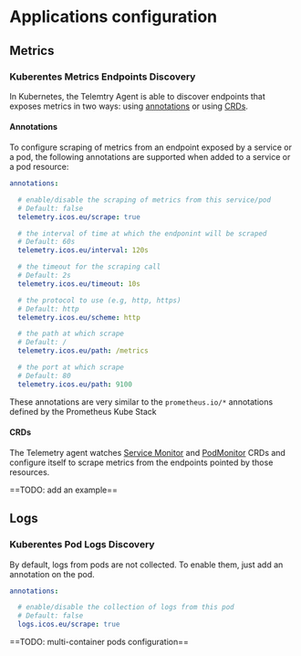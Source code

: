 # Applications configuration 


## Metrics


### Kuberentes Metrics Endpoints Discovery

In Kubernetes, the Telemtry Agent is able to discover endpoints that exposes metrics in two ways: using [annotations](#annotations) or using [CRDs](#crds).

#### Annotations

To configure scraping of metrics from an endpoint exposed by a service or a pod, the following annotations are supported when added to a service or a pod resource:

```yaml
annotations:

  # enable/disable the scraping of metrics from this service/pod
  # Default: false
  telemetry.icos.eu/scrape: true

  # the interval of time at which the endponint will be scraped
  # Default: 60s
  telemetry.icos.eu/interval: 120s

  # the timeout for the scraping call
  # Default: 2s
  telemetry.icos.eu/timeout: 10s

  # the protocol to use (e.g, http, https)
  # Default: http
  telemetry.icos.eu/scheme: http

  # the path at which scrape
  # Default: /
  telemetry.icos.eu/path: /metrics

  # the port at which scrape
  # Default: 80
  telemetry.icos.eu/path: 9100
```
These annotations are very similar to the `prometheus.io/*` annotations defined by the Prometheus Kube Stack

#### CRDs

The Telemetry agent watches [Service Monitor](https://github.com/prometheus-operator/prometheus-operator/blob/main/Documentation/api.md#monitoring.coreos.com/v1.ServiceMonitor) and [PodMonitor](https://github.com/prometheus-operator/prometheus-operator/blob/main/Documentation/api.md#monitoring.coreos.com/v1.PodMonitor) CRDs and configure itself to scrape metrics from the endpoints pointed by those resources.

==TODO: add an example==
## Logs

### Kuberentes Pod Logs Discovery

By default, logs from pods are not collected. To enable them, just add an annotation on the pod.

```yaml
annotations:

  # enable/disable the collection of logs from this pod
  # Default: false
  logs.icos.eu/scrape: true
```

==TODO: multi-container pods configuration==


